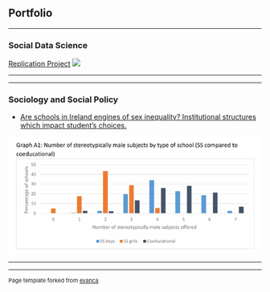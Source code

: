 ## Portfolio

---

### Social Data Science

[Replication Project](/sample_page)
<img src="images/Replication Project Presentation.png?raw=true"/>

---



---
### Sociology and Social Policy

- [Are schools in Ireland engines of sex inequality? Institutional 
structures which impact student’s choices.](/pdf/Are%20schools%20in%20Ireland%20engines%20of%20sex%20inequality.pdf)
<img src="images/image.png?raw=true"/>

---




---
<p style="font-size:11px">Page template forked from <a href="https://github.com/evanca/quick-portfolio">evanca</a></p>
<!-- Remove above link if you don't want to attibute -->
